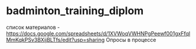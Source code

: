 # badminton_training_diplom

список материалов - https://docs.google.com/spreadsheets/d/1XVWoqVWHNPgPeewf001gxFfqlMmKqkPSv3BXijBLTfs/edit?usp=sharing
Опросы в процессе